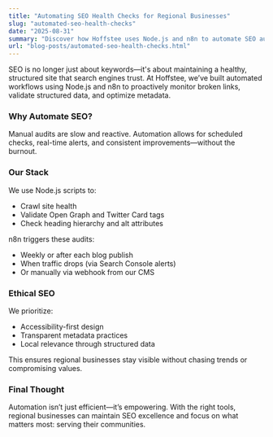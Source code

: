 ```yaml
---
title: "Automating SEO Health Checks for Regional Businesses"
slug: "automated-seo-health-checks"
date: "2025-08-31"
summary: "Discover how Hoffstee uses Node.js and n8n to automate SEO audits—ensuring faster indexing, cleaner metadata, and better visibility for ethical regional brands."
url: "blog-posts/automated-seo-health-checks.html"
---
```


SEO is no longer just about keywords—it's about maintaining a healthy, structured site that search engines trust. At Hoffstee, we’ve built automated workflows using Node.js and n8n to proactively monitor broken links, validate structured data, and optimize metadata.

### Why Automate SEO?

Manual audits are slow and reactive. Automation allows for scheduled checks, real-time alerts, and consistent improvements—without the burnout.

### Our Stack

We use Node.js scripts to:
- Crawl site health
- Validate Open Graph and Twitter Card tags
- Check heading hierarchy and alt attributes

n8n triggers these audits:
- Weekly or after each blog publish
- When traffic drops (via Search Console alerts)
- Or manually via webhook from our CMS

### Ethical SEO

We prioritize:
- Accessibility-first design
- Transparent metadata practices
- Local relevance through structured data

This ensures regional businesses stay visible without chasing trends or compromising values.

### Final Thought

Automation isn’t just efficient—it’s empowering. With the right tools, regional businesses can maintain SEO excellence and focus on what matters most: serving their communities.